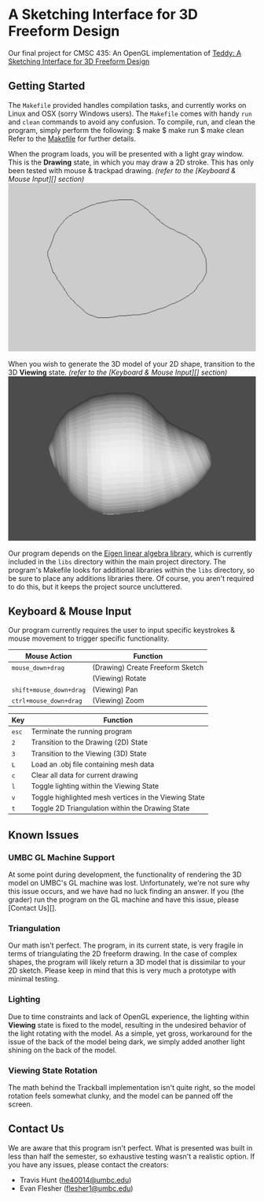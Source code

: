 # A Sketching Interface for 3D Freeform Design #
Our final project for CMSC 435: An OpenGL implementation of [Teddy: A Sketching Interface for 3D Freeform Design](http://www-ui.is.s.u-tokyo.ac.jp/~takeo/papers/siggraph99.pdf)

## Getting Started ##
The `Makefile` provided handles compilation tasks, and currently works on
Linux and OSX (sorry Windows users). The `Makefile` comes with handy `run` and
`clean` commands to avoid any confusion. To compile, run, and clean the program,
simply perform the following:
    $ make
    $ make run
    $ make clean
Refer to the [Makefile](Makefile) for further details.

When the program loads, you will be presented with a light gray window. This is
the __Drawing__ state, in which you may draw a 2D stroke. This has only been
tested with mouse & trackpad drawing. _(refer to the [Keyboard & Mouse Input][] section)_
![Freeform Stroke](imgs/freeform.png)

When you wish to generate the 3D model of your 2D shape, transition to the
3D __Viewing__ state. _(refer to the [Keyboard & Mouse Input][] section)_
![Viewing State](imgs/model.png)

Our program depends on the [Eigen linear algebra library](http://eigen.tuxfamily.org/index.php?title=Main_Page),
which is currently included in the `libs` directory within the main project
directory. The program's Makefile looks for additional libraries within the `libs`
directory, so be sure to place any additions libraries there. Of course, you
aren't required to do this, but it keeps the project source uncluttered.

## Keyboard & Mouse Input ##
Our program currently requires the user to input specific keystrokes & mouse
movement to trigger specific functionality.

| Mouse Action            | Function                         |
|-------------------------|----------------------------------|
| `mouse_down+drag`       | (Drawing) Create Freeform Sketch |
|                         | (Viewing) Rotate                 |
| `shift+mouse_down+drag` | (Viewing) Pan                    |
| `ctrl+mouse_down+drag`  | (Viewing) Zoom                   |

| Key   | Function                                              |
|-------|-------------------------------------------------------|
| `esc` | Terminate the running program                         |
| `2`   | Transition to the Drawing (2D) State                  |
| `3`   | Transition to the Viewing (3D) State                  |
| `L`   | Load an .obj file containing mesh data                |
| `c`   | Clear all data for current drawing                    |
| `l`   | Toggle lighting within the Viewing State              |
| `v`   | Toggle highlighted mesh vertices in the Viewing State |
| `t`   | Toggle 2D Triangulation within the Drawing State      |

## Known Issues ##
### UMBC GL Machine Support ###
At some point during development, the functionality of rendering the 3D model
on UMBC's GL machine was lost. Unfortunately, we're not sure why this issue
occurs, and we have had no luck finding an answer. If you (the grader) run the
program on the GL machine and have this issue, please [Contact Us][].

### Triangulation ###
Our math isn't perfect. The program, in its current state, is very fragile in
terms of triangulating the 2D freeform drawing. In the case of complex shapes,
the program will likely return a 3D model that is dissimilar to your 2D sketch.
Please keep in mind that this is very much a prototype with minimal testing.

### Lighting ###
Due to time constraints and lack of OpenGL experience, the lighting within
__Viewing__ state is fixed to the model, resulting in the undesired behavior of
the light rotating with the model. As a simple, yet gross, workaround for the
issue of the back of the model being dark, we simply added another light
shining on the back of the model.

### Viewing State Rotation ###
The math behind the Trackball implementation isn't quite right, so the model
rotation feels somewhat clunky, and the model can be panned off the screen.


## Contact Us ##
We are aware that this program isn't perfect. What is presented was built in
less than half the semester, so exhaustive testing wasn't a realistic option.
If you have any issues, please contact the creators:

* Travis Hunt (he40014@umbc.edu)
* Evan Flesher (flesher1@umbc.edu)
